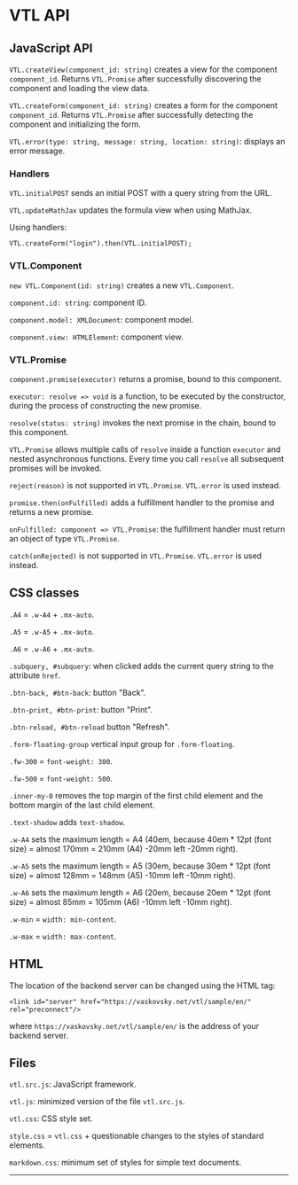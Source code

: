 # VTL API

## JavaScript API

`VTL.createView(component_id: string)` creates a view for the component `component_id`.
Returns `VTL.Promise` after successfully discovering the component and loading the view data.

`VTL.createForm(component_id: string)` creates a form for the component `component_id`.
Returns `VTL.Promise` after successfully detecting the component and initializing the form.

`VTL.error(type: string, message: string, location: string)`: displays an error message.

### Handlers

`VTL.initialPOST` sends an initial POST with a query string from the URL.

`VTL.updateMathJax` updates the formula view when using MathJax.

Using handlers:
```
VTL.createForm("login").then(VTL.initialPOST);
```

### VTL.Component

`new VTL.Component(id: string)` creates a new `VTL.Component`.

`component.id: string`: component ID.

`component.model: XMLDocument`: component model.

`component.view: HTMLElement`: component view.

### VTL.Promise

`component.promise(executor)` returns a promise, bound to this component.

`executor: resolve => void` is a function, to be executed by the constructor, during the process of constructing the new promise.

`resolve(status: string)` invokes the next promise in the chain, bound to this component.

`VTL.Promise` allows multiple calls of `resolve` inside a function `executor` and nested asynchronous functions.
Every time you call `resolve` all subsequent promises will be invoked.

`reject(reason)` is not supported in `VTL.Promise`. `VTL.error` is used instead.

`promise.then(onFulfilled)` adds a fulfillment handler to the promise and returns a new promise.

`onFulfilled: component => VTL.Promise`: the fulfillment handler must return an object of type `VTL.Promise`.

`catch(onRejected)` is not supported in `VTL.Promise`. `VTL.error` is used instead.

## CSS classes

`.A4` = `.w-A4` + `.mx-auto`.

`.A5` = `.w-A5` + `.mx-auto`.

`.A6` = `.w-A6` + `.mx-auto`.

`.subquery, #subquery`: when clicked adds the current query string to the attribute `href`.

`.btn-back, #btn-back`: button "Back".

`.btn-print, #btn-print`: button "Print".

`.btn-reload, #btn-reload` button "Refresh".

`.form-floating-group` vertical input group for `.form-floating`.

`.fw-300` = `font-weight: 300`.

`.fw-500` = `font-weight: 500`.

`.inner-my-0` removes the top margin of the first child element and the bottom margin of the last child element.

`.text-shadow` adds `text-shadow`.

`.w-A4` sets the maximum length = A4
(40em, because 40em * 12pt (font size) =
 almost 170mm = 210mm (A4) -20mm left -20mm right).

`.w-A5` sets the maximum length = A5
(30em, because 30em * 12pt (font size) =
 almost 128mm = 148mm (A5) -10mm left -10mm right).

`.w-A6` sets the maximum length = A6
(20em, because 20em * 12pt (font size) =
 almost 85mm = 105mm (A6) -10mm left -10mm right).

`.w-min` = `width: min-content`.

`.w-max` = `width: max-content`.

## HTML

The location of the backend server can be changed using the HTML tag:
```
<link id="server" href="https://vaskovsky.net/vtl/sample/en/" rel="preconnect"/>
```
where `https://vaskovsky.net/vtl/sample/en/` is the address of your backend server.

## Files

`vtl.src.js`: JavaScript framework.

`vtl.js`: minimized version of the file `vtl.src.js`.

`vtl.css`: CSS style set.

`style.css` = `vtl.css` + questionable changes to the styles of standard elements.

`markdown.css`: minimum set of styles for simple text documents.
________________________________________________________________________________
